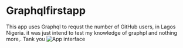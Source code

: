 # Graphqlfirstapp
This app uses Graphql to requst the number of GitHub users, in Lagos Nigeria. it was just intend to test my knowledge of graphpl and nothing more,.
Tank you
![App interface](https://drive.google.com/open?id=1VUE5rKUfYSvPwob5G06Z0GBa8kzw0geD)
